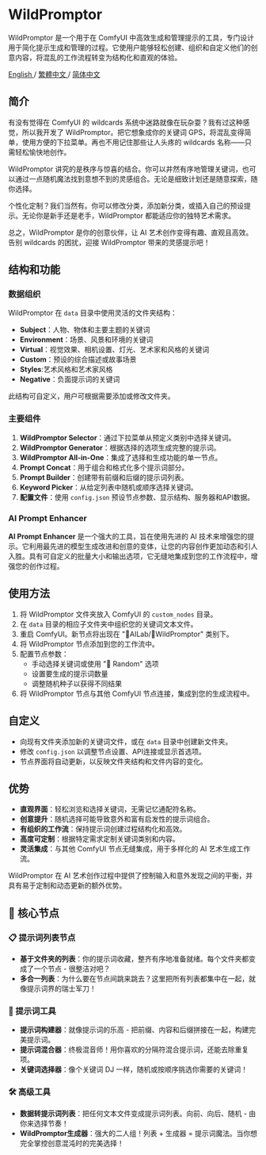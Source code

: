 # WildPromptor

WildPromptor 是一个用于在 ComfyUI 中高效生成和管理提示的工具，专门设计用于简化提示生成和管理的过程。它使用户能够轻松创建、组织和自定义他们的创意内容，将混乱的工作流程转变为结构化和直观的体验。

[English ](README.md) / [繁體中文 ](README.zh-tw.md) / [简体中文 ](README.zh-cn.md)

## 简介

有没有觉得在 ComfyUI 的 wildcards 系统中迷路就像在玩杂耍？我有过这种感觉，所以我开发了 WildPromptor。把它想象成你的关键词 GPS，将混乱变得简单，使用方便的下拉菜单。再也不用记住那些让人头疼的 wildcards 名称——只需轻松愉快地创作。

WildPromptor 讲究的是秩序与惊喜的结合。你可以井然有序地管理关键词，也可以通过一点随机魔法找到意想不到的灵感组合。无论是细致计划还是随意探索，随你选择。

个性化定制？我们当然有。你可以修改分类，添加新分类，或插入自己的预设提示。无论你是新手还是老手，WildPromptor 都能适应你的独特艺术需求。

总之，WildPromptor 是你的创意伙伴，让 AI 艺术创作变得有趣、直观且高效。告别 wildcards 的困扰，迎接 WildPromptor 带来的灵感提示吧！

## 结构和功能

### 数据组织
WildPromptor 在 `data` 目录中使用灵活的文件夹结构：

- **Subject**：人物、物体和主要主题的关键词
- **Environment**：场景、风景和环境的关键词
- **Virtual**：视觉效果、相机设置、灯光、艺术家和风格的关键词
- **Custom**：预设的综合描述或故事场景
- **Styles**:艺术风格和艺术家风格
- **Negative**：负面提示词的关键词

此结构可自定义，用户可根据需要添加或修改文件夹。

### 主要组件
1. **WildPromptor Selector**：通过下拉菜单从预定义类别中选择关键词。
2. **WildPromptor Generator**：根据选择的选项生成完整的提示词。
3. **WildPromptor All-in-One**：集成了选择和生成功能的单一节点。
4. **Prompt Concat**：用于组合和格式化多个提示词部分。
5. **Prompt Builder**：创建带有前缀和后缀的提示词列表。
6. **Keyword Picker**：从给定列表中随机或顺序选择关键词。
7. **配置文件**：使用 `config.json` 预设节点参数、显示结构、服务器和API数据。


### AI Prompt Enhancer
**AI Prompt Enhancer** 是一个强大的工具，旨在使用先进的 AI 技术来增强您的提示。它利用最先进的模型生成改进和创意的变体，让您的内容创作更加动态和引人入胜。具有可自定义的批量大小和输出选项，它无缝地集成到您的工作流程中，增强您的创作过程。

## 使用方法

1. 将 WildPromptor 文件夹放入 ComfyUI 的 `custom_nodes` 目录。
2. 在 `data` 目录的相应子文件夹中组织您的关键词文本文件。
3. 重启 ComfyUI。新节点将出现在 "🧪AILab/🧿WildPromptor" 类别下。
4. 将 WildPromptor 节点添加到您的工作流中。
5. 配置节点参数：
   - 手动选择关键词或使用 "🎲 Random" 选项
   - 设置要生成的提示词数量
   - 调整随机种子以获得不同结果
6. 将 WildPromptor 节点与其他 ComfyUI 节点连接，集成到您的生成流程中。

## 自定义

- 向现有文件夹添加新的关键词文件，或在 `data` 目录中创建新文件夹。
- 修改 `config.json` 以调整节点设置、API连接或显示首选项。
- 节点界面将自动更新，以反映文件夹结构和文件内容的变化。

## 优势

- **直观界面**：轻松浏览和选择关键词，无需记忆通配符名称。
- **创意提升**：随机选择可能导致意外和富有启发性的提示词组合。
- **有组织的工作流**：保持提示词创建过程结构化和高效。
- **高度可定制**：根据特定需求定制关键词类别和内容。
- **灵活集成**：与其他 ComfyUI 节点无缝集成，用于多样化的 AI 艺术生成工作流。

WildPromptor 在 AI 艺术创作过程中提供了控制输入和意外发现之间的平衡，并具有易于定制和动态更新的额外优势。

## 🌟 核心节点

### 📋 提示词列表节点
- **基于文件夹的列表**：你的提示词收藏，整齐有序地准备就绪。每个文件夹都变成了一个节点 - 很整洁对吧？
- **多合一列表**：为什么要在节点间跳来跳去？这里把所有列表都集中在一起，就像提示词界的瑞士军刀！

### 🔀 提示词工具
- **提示词构建器**：就像提示词的乐高 - 把前缀、内容和后缀拼接在一起，构建完美提示词。
- **提示词混合器**：终极混音师！用你喜欢的分隔符混合提示词，还能去除重复项。
- **关键词选择器**：像个关键词 DJ 一样，随机或按顺序挑选你需要的关键词！

### 🛠️ 高级工具
- **数据转提示词列表**：把任何文本文件变成提示词列表。向前、向后、随机 - 由你来选择节奏！
- **WildPromptor生成器**：强大的二人组！列表 + 生成器 = 提示词魔法。当你想完全掌控创意混沌时的完美选择！

